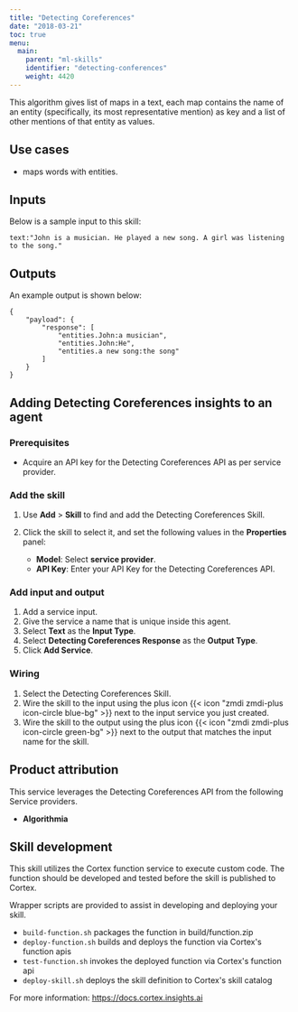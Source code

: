 ```yaml
---
title: "Detecting Coreferences"
date: "2018-03-21"
toc: true
menu:
  main:
    parent: "ml-skills"
    identifier: "detecting-conferences"
    weight: 4420
---
```

This algorithm gives list of maps in a text, each map contains the name of an entity (specifically, its most representative mention) as key and a list of other mentions of that entity as values. 


## Use cases
- maps words with entities.

## Inputs

Below is a sample input to this skill:

```
text:"John is a musician. He played a new song. A girl was listening to the song."			
```
## Outputs

An example output is shown below:
```
{
    "payload": {
        "response": [
            "entities.John:a musician",
            "entities.John:He",
            "entities.a new song:the song"
        ]
    }
}
```

## Adding Detecting Coreferences insights to an agent
### Prerequisites
* Acquire an API key for the Detecting Coreferences API as per service provider.

### Add the skill
1. Use **Add** > **Skill** to find and add the Detecting Coreferences Skill.
1. Click the skill to select it, and set the following values in the **Properties** panel:
 
    * **Model**: Select **service provider**.
    * **API Key**: Enter your API Key for the Detecting Coreferences API.

### Add input and output
1. Add a service input.
1. Give the service a name that is unique inside this agent.
1. Select **Text** as the **Input Type**.
1. Select **Detecting Coreferences Response** as the **Output Type**.
1. Click **Add Service**.

### Wiring
1. Select the Detecting Coreferences Skill.
2. Wire the skill to the input using the plus icon {{< icon "zmdi zmdi-plus icon-circle blue-bg" >}} next to the input service you just created.
3. Wire the skill to the output using the plus icon {{< icon "zmdi zmdi-plus icon-circle green-bg" >}} next to the output that matches the input name for the skill.

## Product attribution
This service leverages the Detecting Coreferences API from the following Service providers.
* **Algorithmia**

## Skill development
This skill utilizes the Cortex function service to execute custom code.
The function should be developed and tested before the skill is published to Cortex.
  
Wrapper scripts are provided to assist in developing and deploying your skill.
* `build-function.sh` packages the function in build/function.zip
* `deploy-function.sh` builds and deploys the function via Cortex's function apis
* `test-function.sh` invokes the deployed function via Cortex's function api
* `deploy-skill.sh` deploys the skill definition to Cortex's skill catalog

For more information: https://docs.cortex.insights.ai

